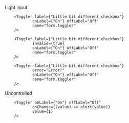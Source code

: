 Light input

        <Toggler label={"Little bit different checkbox"}
                onLabel={"On"} offLabel="Off"
                name="form.toggler"
        />

        <Toggler label={"Little bit different checkbox"}
                invalid={true}
                onLabel={"On"} offLabel="Off"
                name="form.toggler"
        />

        <Toggler label={"Little bit different checkbox"}
                error="Error!"
                onLabel={"On"} offLabel="Off"
                name="form.toggler"
        />

Uncontrolled

        <Toggler onLabel={"On"} offLabel="Off"
                onChange={(value) => alert(value)}
                value={1}
        />
